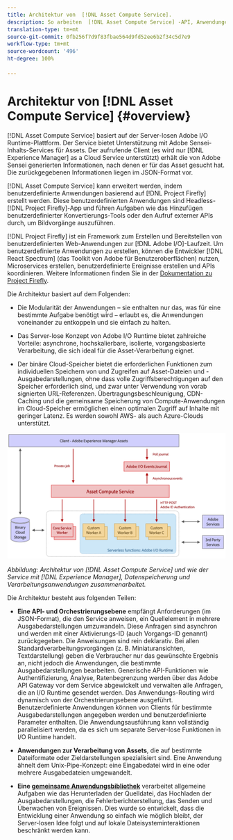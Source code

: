 ```yaml
---
title: Architektur von  [!DNL Asset Compute Service].
description: So arbeiten  [!DNL Asset Compute Service] -API, Anwendungen und SDK zusammen, um einen Cloud-nativen Asset-Verarbeitungs-Service bereitzustellen.
translation-type: tm+mt
source-git-commit: 0fb256f7d9f83fbae564d9fd52ee6b2f34c5d7e9
workflow-type: tm+mt
source-wordcount: '496'
ht-degree: 100%

---
```



# Architektur von [!DNL Asset Compute Service] {#overview}

[!DNL Asset Compute Service] basiert auf der Server-losen Adobe I/O Runtime-Plattform. Der Service bietet Unterstützung mit Adobe Sensei-Inhalts-Services für Assets. Der aufrufende Client (es wird nur [!DNL Experience Manager] as a Cloud Service unterstützt) erhält die von Adobe Sensei generierten Informationen, nach denen er für das Asset gesucht hat. Die zurückgegebenen Informationen liegen im JSON-Format vor.

[!DNL Asset Compute Service] kann erweitert werden, indem benutzerdefinierte Anwendungen basierend auf [!DNL Project Firefly] erstellt werden. Diese benutzerdefinierten Anwendungen sind Headless-[!DNL Project Firefly]-App und führen Aufgaben wie das Hinzufügen benutzerdefinierter Konvertierungs-Tools oder den Aufruf externer APIs durch, um Bildvorgänge auszuführen.

[!DNL Project Firefly] ist ein Framework zum Erstellen und Bereitstellen von benutzerdefinierten Web-Anwendungen zur [!DNL Adobe I/O]-Laufzeit. Um benutzerdefinierte Anwendungen zu erstellen, können die Entwickler [!DNL React Spectrum] (das Toolkit von Adobe für Benutzeroberflächen) nutzen, Microservices erstellen, benutzerdefinierte Ereignisse erstellen und APIs koordinieren. Weitere Informationen finden Sie in der [Dokumentation zu Project Firefly](https://www.adobe.io/apis/experienceplatform/project-firefly/docs.html).

Die Architektur basiert auf dem Folgenden:

* Die Modularität der Anwendungen – sie enthalten nur das, was für eine bestimmte Aufgabe benötigt wird – erlaubt es, die Anwendungen voneinander zu entkoppeln und sie einfach zu halten.

* Das Server-lose Konzept von Adobe I/O Runtime bietet zahlreiche Vorteile: asynchrone, hochskalierbare, isolierte, vorgangsbasierte Verarbeitung, die sich ideal für die Asset-Verarbeitung eignet.

* Der binäre Cloud-Speicher bietet die erforderlichen Funktionen zum individuellen Speichern von und Zugreifen auf Asset-Dateien und -Ausgabedarstellungen, ohne dass volle Zugriffsberechtigungen auf den Speicher erforderlich sind, und zwar unter Verwendung von vorab signierten URL-Referenzen. Übertragungsbeschleunigung, CDN-Caching und die gemeinsame Speicherung von Compute-Anwendungen im Cloud-Speicher ermöglichen einen optimalen Zugriff auf Inhalte mit geringer Latenz. Es werden sowohl AWS- als auch Azure-Clouds unterstützt.

![Architektur von Asset Compute Service](assets/architecture-diagram.png)

*Abbildung: Architektur von [!DNL Asset Compute Service] und wie der Service mit [!DNL Experience Manager], Datenspeicherung und Verarbeitungsanwendungen zusammenarbeitet.*

Die Architektur besteht aus folgenden Teilen:

* **Eine API- und Orchestrierungsebene** empfängt Anforderungen (im JSON-Format), die den Service anweisen, ein Quellelement in mehrere Ausgabedarstellungen umzuwandeln. Diese Anfragen sind asynchron und werden mit einer Aktivierungs-ID (auch Vorgangs-ID genannt) zurückgegeben. Die Anweisungen sind rein deklarativ. Bei allen Standardverarbeitungsvorgängen (z. B. Miniaturansichten, Textdarstellung) geben die Verbraucher nur das gewünschte Ergebnis an, nicht jedoch die Anwendungen, die bestimmte Ausgabedarstellungen bearbeiten. Generische API-Funktionen wie Authentifizierung, Analyse, Ratenbegrenzung werden über das Adobe API Gateway vor dem Service abgewickelt und verwalten alle Anfragen, die an I/O Runtime gesendet werden. Das Anwendungs-Routing wird dynamisch von der Orchestrierungsebene ausgeführt. Benutzerdefinierte Anwendungen können von Clients für bestimmte Ausgabedarstellungen angegeben werden und benutzerdefinierte Parameter enthalten. Die Anwendungsausführung kann vollständig parallelisiert werden, da es sich um separate Server-lose Funktionen in I/O Runtime handelt.

* **Anwendungen zur Verarbeitung von Assets**, die auf bestimmte Dateiformate oder Zieldarstellungen spezialisiert sind. Eine Anwendung ähnelt dem Unix-Pipe-Konzept: eine Eingabedatei wird in eine oder mehrere Ausgabedateien umgewandelt.

* **Eine [gemeinsame Anwendungsbibliothek](https://github.com/adobe/asset-compute-sdk)** verarbeitet allgemeine Aufgaben wie das Herunterladen der Quelldatei, das Hochladen der Ausgabedarstellungen, die Fehlerberichterstellung, das Senden und Überwachen von Ereignissen. Dies wurde so entwickelt, dass die Entwicklung einer Anwendung so einfach wie möglich bleibt, der Server-losen Idee folgt und auf lokale Dateisysteminteraktionen beschränkt werden kann.

<!-- TBD:

* About the YAML file?
* See [https://github.com/AdobeDocs/project-firefly/blob/master/getting_started/first_app.md#5-anatomy-of-a-project-firefly-application](https://github.com/AdobeDocs/project-firefly/blob/master/getting_started/first_app.md#5-anatomy-of-a-project-firefly-application).

* minimize description to custom applications
* remove all internal stuff (e.g. Photoshop application, API Gateway) from text and diagram
* update diagram to focus on 3rd party custom applications ONLY
* Explain important transactions/handshakes?
* Flow of assets/control? See the illustration on the Nui diagrams wiki.
* Illustrations. See the SVG shared by Alex.
* Exceptions? Limitations? Call-outs? Gotchas?
* Do we want to add what basic processing is not available currently, that is expected by existing AEM customers?
-->
